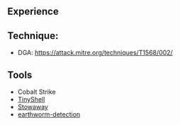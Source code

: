 ## Experience


## Technique:
- DGA:
https://attack.mitre.org/techniques/T1568/002/


## Tools
- Cobalt Strike
- [TinyShell](https://github.com/creaktive/tsh)
- [Stowaway](https://github.com/ph4ntonn/Stowaway)
- [earthworm-detection](https://github.com/elastic/detection-rules/blob/main/rules/linux/command_and_control_tunneling_via_earthworm.toml)

